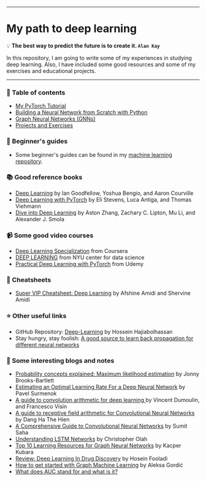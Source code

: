
---
# My path to deep learning

:bulb: **The best way to predict the future is to create it. `Alan Kay`**   
 
In this repository, I am going to write some of my experiences in studying deep learning. Also, I have included some good resources and some of my exercises and educational projects.

---

### :notebook_with_decorative_cover: Table of contents
  - [My PyTorch Tutorial](https://github.com/zahta/path2dl/tree/master/PyTorch_Tutorial)
  - [Building a Neural Network from Scratch with Python](https://github.com/zahta/path2dl/tree/master/Building_Neural_Network_Scratch_Python)
  - [Graph Neural Networks (GNNs)](https://github.com/zahta/path2dl/tree/master/Graph_Neural_Networks_GNN)
  - [Projects and Exercises](https://github.com/zahta/path2dl/tree/master/Projects_Exercises)


### :paperclip:  Beginner's guides
  - Some beginner's guides can be found in my [machine learning repository](https://github.com/zata213/path2ml).

### :books: Good reference books
  - [Deep Learning](http://www.deeplearningbook.org/) by Ian Goodfellow, Yoshua Bengio, and Aaron Courville
  - [Deep Learning with PyTorch](https://github.com/deep-learning-with-pytorch/dlwpt-code) by Eli Stevens, Luca Antiga, and Thomas Viehmann 
  - [Dive into Deep Learning](https://d2l.ai/) by Aston Zhang, Zachary C. Lipton, Mu Li, and Alexander J. Smola

### :video_camera: Some good video courses
  - [Deep Learning Specialization](https://www.coursera.org/specializations/deep-learning) from Coursera
  - [DEEP LEARNING](https://atcold.github.io/pytorch-Deep-Learning/) from NYU center for data science
  - [Practical Deep Learning with PyTorch](https://www.udemy.com/course/practical-deep-learning-with-pytorch/) from Udemy
  
### :scroll: Cheatsheets
  - [Super VIP Cheatsheet: Deep Learning](https://github.com/afshinea/stanford-cs-230-deep-learning/raw/master/en/super-cheatsheet-deep-learning.pdf) by Afshine Amidi and Shervine Amidi

### :star: Other useful links
  - GitHub Repository: [Deep-Learning](https://github.com/hhaji/Deep-Learning) by Hossein Hajiabolhassan
  - Stay hungry, stay foolish: [A good source to learn back propagation for different neural networks](https://www.adityaagrawal.net/blog/)

### :newspaper: Some interesting blogs and notes
 - [Probability concepts explained: Maximum likelihood estimation](https://towardsdatascience.com/probability-concepts-explained-maximum-likelihood-estimation-c7b4342fdbb1) by Jonny Brooks-Bartlett
 - [Estimating an Optimal Learning Rate For a Deep Neural Network](https://towardsdatascience.com/estimating-optimal-learning-rate-for-a-deep-neural-network-ce32f2556ce0) by Pavel Surmenok
 - [A guide to convolution arithmetic for deep learning ](https://arxiv.org/pdf/1603.07285.pdf) by Vincent Dumoulin, and Francesco Visin
 - [A guide to receptive field arithmetic for Convolutional Neural Networks](https://medium.com/mlreview/a-guide-to-receptive-field-arithmetic-for-convolutional-neural-networks-e0f514068807) by Dang Ha The Hien
 - [A Comprehensive Guide to Convolutional Neural Networks](https://towardsdatascience.com/a-comprehensive-guide-to-convolutional-neural-networks-the-eli5-way-3bd2b1164a53) by Sumit Saha
 - [Understanding LSTM Networks](http://colah.github.io/posts/2015-08-Understanding-LSTMs/) by Christopher Olah
 - [Top 10 Learning Resources for Graph Neural Networks](https://towardsdatascience.com/top-10-learning-resources-for-graph-neural-networks-f24d4eb2cc2b) by Kacper Kubara
 - [Review: Deep Learning In Drug Discovery](https://towardsdatascience.com/review-deep-learning-in-drug-discovery-f4c89e3321e1) by Hosein Fooladi
 - [How to get started with Graph Machine Learning](https://gordicaleksa.medium.com/how-to-get-started-with-graph-machine-learning-afa53f6f963a) by Aleksa Gordić
 - [What does AUC stand for and what is it?](https://stats.stackexchange.com/questions/132777/what-does-auc-stand-for-and-what-is-it) 
  
